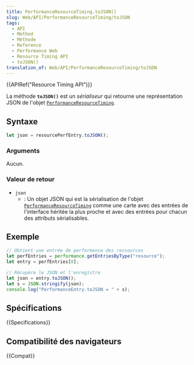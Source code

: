 ```yaml
---
title: PerformanceResourceTiming.toJSON()
slug: Web/API/PerformanceResourceTiming/toJSON
tags:
  - API
  - Method
  - Méthode
  - Reference
  - Performance Web
  - Resource Timing API
  - toJSON()
translation_of: Web/API/PerformanceResourceTiming/toJSON
---
```


{{APIRef("Resource Timing API")}}

La méthode **`toJSON()`** est un _sérialiseur_ qui retourne une représentation JSON de l'objet [`PerformanceResourceTiming`](/fr/docs/Web/API/PerformanceResourceTiming).

## Syntaxe

```js
let json = resourcePerfEntry.toJSON();
```

### Arguments

Aucun.

### Valeur de retour

- `json`
  - : Un objet JSON qui est la sérialisation de l'objet [`PerformanceResourceTiming`](/fr/docs/Web/API/PerformanceResourceTiming) comme une carte avec des entrées de l'interface héritée la plus proche et avec des entrées pour chacun des attributs sérialisables.

## Exemple

```js
// Obtient une entrée de performance des ressources
let perfEntries = performance.getEntriesByType("resource");
let entry = perfEntries[0];

// Récupère le JSON et l'enregistre
let json = entry.toJSON();
let s = JSON.stringify(json);
console.log("PerformanceEntry.toJSON = " + s);
```

## Spécifications

{{Specifications}}

## Compatibilité des navigateurs

{{Compat}}
